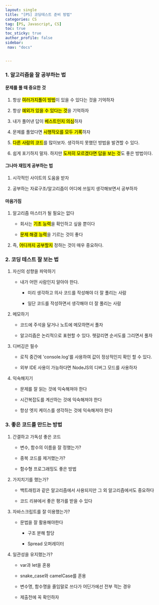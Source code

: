 ```yaml
---
layout: single
title: "[PS] 코딩테스트 준비 방법"
categories: CS
tag: [PS, Javascript, CS]
toc: true
toc_sticky: true
author_profile: false
sidebar:
 nav: "docs"


---
```


### 1. 알고리즘을 잘 공부하는 법

#### 문제를 풀 때 중요한 것

1. 항상 <mark>여러가지풀이 방법</mark>이 있을 수 있다는 것을 기억하자

2. 항상 <mark>예외가 있을 수 있다는 것</mark>을 기억하자

3. 내가 풀어낸 답이 <mark>베스트인지 의심</mark>하자

4. 문제를 풀었다면 <mark>시행작오를 모두 기록</mark>하자

5. <mark>다른 사람의 코드</mark>를 많이보자. 생각하지 못했던 방법을 발견할 수 있다.

6. 쉽게 포기하지 말자. 하지만 <mark>도저히 모르겠다면 답을 보는 것</mark>도 좋은 방법이다.

#### 그나마 재밌게 공부하는 법

1. 시각적인 사이트의 도움을 받자

2. 공부하는 자료구조/알고리즘이 어디에 쓰일지 생각해보면서 공부하자

#### 마음가짐

1. 알고리즘 마스터가 될 필요는 없다
   
   - 회사는 <mark>기초 능력</mark>을 확인하고 싶을 뿐이다
   
   - <mark>문제 해결 능력</mark>을 기르는 것이 좋다

2. 즉, <mark>어디까지 공부할지</mark> 정하는 것이 매우 중요하다.

### 2. 코딩 테스트 잘 보는 법

1. 자신의 성향을 파악하기
   
   - 내가 어떤 사람인지 알아야 한다.
     
     - 미리 생각하고 의사 코드를 작성해야 더 잘 풀리는 사람
     
     - 일단 코드를 작성하면서 생각해야 더 잘 풀리는 사람

2. 메모하기
   
   - 코드에 주석을 달거나 노트에 메모하면서 풀자
   
   - 알고리즘은 논리적으로 표현할 수 있다. 헷갈리면 순서도를 그리면서 풀자

3. 디버깅은 필수
   
   - 로직 중간에 'console.log'를 사용하여 값이 정상적인지 확인 할 수 있다.
   
   - 외부 IDE 사용이 가능하다면 NodeJS의 디버그 모드를 사용하자

4. 익숙해지기
   
   - 문제를 잘 읽는 것에 익숙해져야 한다
   
   - 시간복잡도를 계산하는 것에 익숙해져야 한다
   
   - 항상 엣지 케이스를 생각하는 것에 익숙해져야 한다

### 3. 좋은 코드를 만드는 방법

1. 간결하고 가독성 좋은 코드
   
   - 변수, 함수의 이름을 잘 정했는가?
   
   - 중복 코드를 제거했는가?
   
   - 함수형 프로그래밍도 좋은 방법

2. 가지치기를 했는가?
   
   - 백트래킹과 같은 알고리즘에서 사용되지만 그 외 알고리즘에서도 중요하다
   
   - 코드 리뷰에서 좋은 평가를 받을 수 있다

3. 자바스크립트를 잘 이용했는가?
   
   - 문법을 잘 활용해야한다
     
     - 구조 분해 할당
     
     - Spread 오퍼레이터

4. 일관성을 유지했는가?
   
   - var과 let을 혼용
   
   - snake_case와 camelCase를 혼용
   
   - 변수명, 함수명을 줄임말로 쓰다가 어딘가에선 전부 적는 경우
   
   - 제출전에 꼭 확인하자
